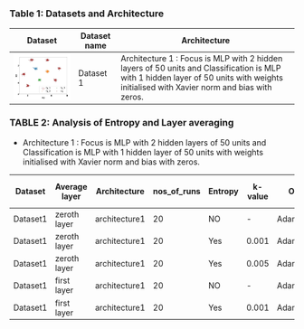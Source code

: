 ### Table 1: Datasets and Architecture
| Dataset | Dataset name | Architecture |
|---------|--------------|---------------|
|<img src= ./plots/dataset1.JPG width="300"> | Dataset 1 | Architecture 1 : Focus is MLP with 2 hidden layers of 50 units and Classification is MLP with 1 hidden layer of 50 units with weights initialised with Xavier norm and bias with zeros. |

### TABLE 2:  Analysis of Entropy and Layer averaging

- Architecture 1 : Focus is MLP with 2 hidden layers of 50 units and Classification is MLP with 1 hidden layer of 50 units with weights initialised with Xavier norm and bias with zeros.

| Dataset | Average layer | Architecture | nos_of_runs | Entropy | k-value | Optimizer | avg Acc | avg FTPT | best runs | avg best Acc | avg best FTPT | 
|---------|---------------|--------------|-------------|---------|--------|--------|----------|-----------|--------------|---------------|-------------|
| Dataset1 | zeroth layer | architecture1 | 20 | NO    | -     | Adam(lr=0.001) | 99.98 | 87.02 | 6  | 100   | 100   |
| Dataset1 | zeroth layer | architecture1 | 20 | Yes   | 0.001 | Adam(lr=0.001) | 99.99 | 89.68 | 9  | 100   | 100   |
| Dataset1 | zeroth layer | architecture1 | 20 | Yes   | 0.005 | Adam(lr=0.001) | 90.73 | 82.93 | 15 | 100   | 100   |
| Dataset1 | first layer  | architecture1 | 20 | NO    | -     | Adam(lr=0.001) | 99.90 | 73.79 | 0  | -     | -     |
| Dataset1 | first layer  | architecture1 | 20 | Yes   | 0.001 | Adam(lr=0.001) | 99.99 | 85.70 | 9  | 99.99 | 97.65 |




























